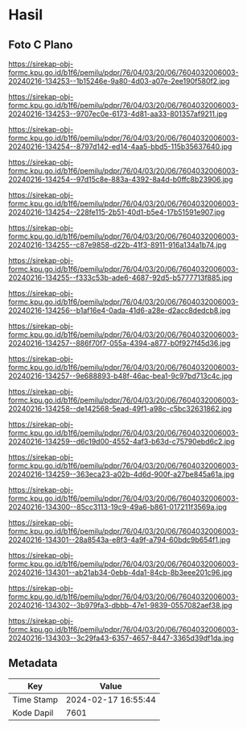 # Hasil

## Foto C Plano

https://sirekap-obj-formc.kpu.go.id/b1f6/pemilu/pdpr/76/04/03/20/06/7604032006003-20240216-134253--1b15246e-9a80-4d03-a07e-2ee190f580f2.jpg

https://sirekap-obj-formc.kpu.go.id/b1f6/pemilu/pdpr/76/04/03/20/06/7604032006003-20240216-134253--9707ec0e-6173-4d81-aa33-801357af9211.jpg

https://sirekap-obj-formc.kpu.go.id/b1f6/pemilu/pdpr/76/04/03/20/06/7604032006003-20240216-134254--8797d142-ed14-4aa5-bbd5-115b35637640.jpg

https://sirekap-obj-formc.kpu.go.id/b1f6/pemilu/pdpr/76/04/03/20/06/7604032006003-20240216-134254--97d15c8e-883a-4392-8a4d-b0ffc8b23906.jpg

https://sirekap-obj-formc.kpu.go.id/b1f6/pemilu/pdpr/76/04/03/20/06/7604032006003-20240216-134254--228fe115-2b51-40d1-b5e4-17b51591e907.jpg

https://sirekap-obj-formc.kpu.go.id/b1f6/pemilu/pdpr/76/04/03/20/06/7604032006003-20240216-134255--c87e9858-d22b-41f3-8911-916a134a1b74.jpg

https://sirekap-obj-formc.kpu.go.id/b1f6/pemilu/pdpr/76/04/03/20/06/7604032006003-20240216-134255--f333c53b-ade6-4687-92d5-b5777713f885.jpg

https://sirekap-obj-formc.kpu.go.id/b1f6/pemilu/pdpr/76/04/03/20/06/7604032006003-20240216-134256--b1af16e4-0ada-41d6-a28e-d2acc8dedcb8.jpg

https://sirekap-obj-formc.kpu.go.id/b1f6/pemilu/pdpr/76/04/03/20/06/7604032006003-20240216-134257--886f70f7-055a-4394-a877-b0f927f45d36.jpg

https://sirekap-obj-formc.kpu.go.id/b1f6/pemilu/pdpr/76/04/03/20/06/7604032006003-20240216-134257--9e688893-b48f-46ac-bea1-9c97bd713c4c.jpg

https://sirekap-obj-formc.kpu.go.id/b1f6/pemilu/pdpr/76/04/03/20/06/7604032006003-20240216-134258--de142568-5ead-49f1-a98c-c5bc32631862.jpg

https://sirekap-obj-formc.kpu.go.id/b1f6/pemilu/pdpr/76/04/03/20/06/7604032006003-20240216-134259--d6c19d00-4552-4af3-b63d-c75790ebd6c2.jpg

https://sirekap-obj-formc.kpu.go.id/b1f6/pemilu/pdpr/76/04/03/20/06/7604032006003-20240216-134259--363eca23-a02b-4d6d-900f-a27be845a61a.jpg

https://sirekap-obj-formc.kpu.go.id/b1f6/pemilu/pdpr/76/04/03/20/06/7604032006003-20240216-134300--85cc3113-19c9-49a6-b861-017211f3569a.jpg

https://sirekap-obj-formc.kpu.go.id/b1f6/pemilu/pdpr/76/04/03/20/06/7604032006003-20240216-134301--28a8543a-e8f3-4a9f-a794-60bdc9b654f1.jpg

https://sirekap-obj-formc.kpu.go.id/b1f6/pemilu/pdpr/76/04/03/20/06/7604032006003-20240216-134301--ab21ab34-0ebb-4da1-84cb-8b3eee201c96.jpg

https://sirekap-obj-formc.kpu.go.id/b1f6/pemilu/pdpr/76/04/03/20/06/7604032006003-20240216-134302--3b979fa3-dbbb-47e1-9839-0557082aef38.jpg

https://sirekap-obj-formc.kpu.go.id/b1f6/pemilu/pdpr/76/04/03/20/06/7604032006003-20240216-134303--3c29fa43-6357-4657-8447-3365d39df1da.jpg


## Metadata

| Key        | Value               |
| ---------- | ------------------- |
| Time Stamp | 2024-02-17 16:55:44 |
| Kode Dapil | 7601                |



